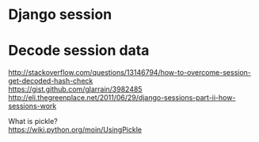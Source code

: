 # Django session

# Decode session data
http://stackoverflow.com/questions/13146794/how-to-overcome-session-get-decoded-hash-check  
https://gist.github.com/glarrain/3982485  
http://eli.thegreenplace.net/2011/06/29/django-sessions-part-ii-how-sessions-work  

What is pickle?  
https://wiki.python.org/moin/UsingPickle  
